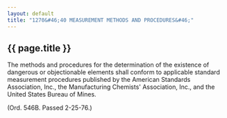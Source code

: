 ```yaml
---
layout: default 
title: "1270&#46;40 MEASUREMENT METHODS AND PROCEDURES&#46;"
---
```


{{ page.title }}
----------------

The methods and procedures for the determination of the existence of
dangerous or objectionable elements shall conform to applicable standard
measurement procedures published by the American Standards Association,
Inc., the Manufacturing Chemists' Association, Inc., and the United
States Bureau of Mines.

(Ord. 546B. Passed 2-25-76.)
